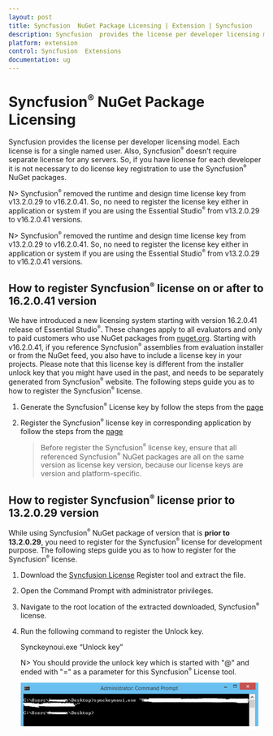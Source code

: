 ```yaml
---
layout: post
title: Syncfusion  NuGet Package Licensing | Extension | Syncfusion
description: Syncfusion  provides the license per developer licensing model. Each license is for a single named user not for any servers.
platform: extension
control: Syncfusion  Extensions
documentation: ug
---
```


# Syncfusion<sup style="font-size:70%">&reg;</sup>  NuGet Package Licensing 

Syncfusion provides the license per developer licensing model. Each license is for a single named user. Also, Syncfusion<sup style="font-size:70%">&reg;</sup>  doesn’t require separate license for any servers. So, if you have license for each developer it is not necessary to do license key registration to use the Syncfusion<sup style="font-size:70%">&reg;</sup>  NuGet packages.

N> Syncfusion<sup style="font-size:70%">&reg;</sup>  removed the runtime and design time license key from v13.2.0.29 to v16.2.0.41. So, no need to register the license key either in application or system if you are using the Essential Studio<sup style="font-size:70%">&reg;</sup>  from v13.2.0.29 to v16.2.0.41 versions.

N> Syncfusion<sup style="font-size:70%">&reg;</sup>  removed the runtime and design time license key from v13.2.0.29 to v16.2.0.41. So, no need to register the license key either in application or system if you are using the Essential Studio<sup style="font-size:70%">&reg;</sup>  from v13.2.0.29 to v16.2.0.41 versions.

## How to register Syncfusion<sup style="font-size:70%">&reg;</sup>  license on or after to 16.2.0.41 version

We have introduced a new licensing system starting with version 16.2.0.41 release of Essential Studio<sup style="font-size:70%">&reg;</sup>. These changes apply to all evaluators and only to paid customers who use NuGet packages from [nuget.org](https://www.nuget.org/). Starting with v16.2.0.41, if you reference Syncfusion<sup style="font-size:70%">&reg;</sup>  assemblies from evaluation installer or from the NuGet feed, you also have to include a license key in your projects. Please note that this license key is different from the installer unlock key that you might have used in the past, and needs to be separately generated from Syncfusion<sup style="font-size:70%">&reg;</sup>  website. The following steps guide you as to how to register the Syncfusion<sup style="font-size:70%">&reg;</sup>  license.

1. Generate the Syncfusion<sup style="font-size:70%">&reg;</sup>  License key by follow the steps from the [page](https://help.syncfusion.com/common/essential-studio/licensing/license-key#how-to-generate-syncfusion-license-key)
2. Register the Syncfusion<sup style="font-size:70%">&reg;</sup>  license key in corresponding application by follow the steps from the [page](https://help.syncfusion.com/common/essential-studio/licensing/license-key#how-to-register-the-syncfusion-license-key)

   > Before register the Syncfusion<sup style="font-size:70%">&reg;</sup>  license key, ensure that all referenced Syncfusion<sup style="font-size:70%">&reg;</sup>  NuGet packages are all on the same version as license key version, because our license keys are version and platform-specific.

## How to register Syncfusion<sup style="font-size:70%">&reg;</sup>  license prior to 13.2.0.29 version

While using Syncfusion<sup style="font-size:70%">&reg;</sup>  NuGet package of version that is **prior to 13.2.0.29**, you need to register for the Syncfusion<sup style="font-size:70%">&reg;</sup>  license for development purpose. The following steps guide you as to how to register for the Syncfusion<sup style="font-size:70%">&reg;</sup>  license.

1. Download the [Syncfusion License](http://files2.syncfusion.com/Installs/Support/KB/RegisterProductkeyinBuildMachine.zip) Register tool and extract the file. 
2. Open the Command Prompt with administrator privileges.
3. Navigate to the root location of the extracted downloaded, Syncfusion<sup style="font-size:70%">&reg;</sup>  license.
4. Run the following command to register the Unlock key.

   Synckeynoui.exe “Unlock key”

   N> You should provide the unlock key which is started with "@" and ended with "=" as a parameter for this Syncfusion<sup style="font-size:70%">&reg;</sup>  License tool.

   ![Command for register the Syncfusion  Unlock key](Register-the-Syncfusion-License-key_images/Register-the-Syncfusion-License-key-img1.png)
